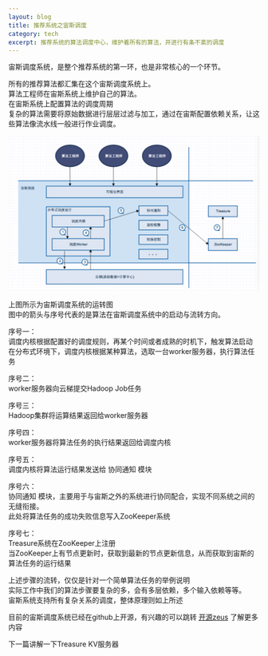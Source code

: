 ```yaml
---
layout: blog
title: 推荐系统之宙斯调度
category: tech
excerpt: 推荐系统的算法调度中心，维护着所有的算法，并进行有条不紊的调度
---
```


宙斯调度系统，是整个推荐系统的第一环，也是非常核心的一个环节。  

所有的推荐算法都汇集在这个宙斯调度系统上。  
算法工程师在宙斯系统上维护自己的算法。  
在宙斯系统上配置算法的调度周期  
复杂的算法需要将原始数据进行层层过滤与加工，通过在宙斯配置依赖关系，让这些算法像流水线一般进行作业调度。  

<img src="/assets/images/articles/2013-07-15-resys-zeus.png" />  

上图所示为宙斯调度系统的运转图  
图中的箭头与序号代表的是算法在宙斯调度系统中的启动与流转方向。  

序号一：  
调度内核根据配置好的调度规则，再某个时间或者成熟的时机下，触发算法启动  
在分布式环境下，调度内核根据某种算法，选取一台worker服务器，执行算法任务  

序号二：  
worker服务器向云梯提交Hadoop Job任务  

序号三：  
Hadoop集群将运算结果返回给worker服务器  

序号四：  
worker服务器将算法任务的执行结果返回给调度内核  

序号五：  
调度内核将算法运行结果发送给 协同通知 模块  

序号六：  
协同通知 模块，主要用于与宙斯之外的系统进行协同配合，实现不同系统之间的无缝衔接。  
此处将算法任务的成功失败信息写入ZooKeeper系统  

序号七：  
Treasure系统在ZooKeeper上注册  
当ZooKeeper上有节点更新时，获取到最新的节点更新信息，从而获取到宙斯的算法任务的运行结果  

上述步骤的流转，仅仅是针对一个简单算法任务的举例说明  
实际工作中我们的算法步骤要复杂的多，会有多层依赖，多个输入依赖等等。  
宙斯系统支持所有复杂关系的调度，整体原理则如上所述  

目前的宙斯调度系统已经在github上开源，有兴趣的可以跳转 [开源zeus](https://github.com/alibaba/zeus) 了解更多内容  


下一篇讲解一下Treasure KV服务器